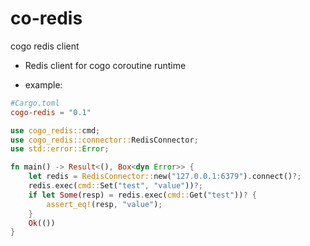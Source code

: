 # co-redis
cogo redis client

* Redis client for cogo coroutine runtime


* example:
```toml
#Cargo.toml
cogo-redis = "0.1"
```

```rust
use cogo_redis::cmd;
use cogo_redis::connector::RedisConnector;
use std::error::Error;

fn main() -> Result<(), Box<dyn Error>> {
    let redis = RedisConnector::new("127.0.0.1:6379").connect()?;
    redis.exec(cmd::Set("test", "value"))?;
    if let Some(resp) = redis.exec(cmd::Get("test"))? {
        assert_eq!(resp, "value");
    }
    Ok(())
}
```
